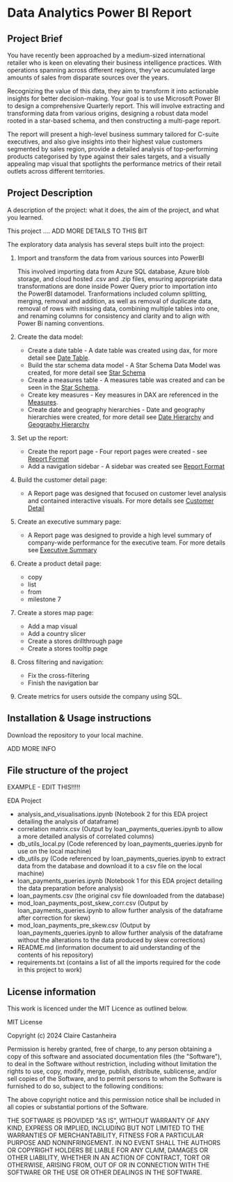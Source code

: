 # Data Analytics Power BI Report

## Project Brief
You have recently been approached by a medium-sized international retailer who is keen on elevating their business intelligence practices. With operations spanning across different regions, they've accumulated large amounts of sales from disparate sources over the years.

Recognizing the value of this data, they aim to transform it into actionable insights for better decision-making. Your goal is to use Microsoft Power BI to design a comprehensive Quarterly report. This will involve extracting and transforming data from various origins, designing a robust data model rooted in a star-based schema, and then constructing a multi-page report.

The report will present a high-level business summary tailored for C-suite executives, and also give insights into their highest value customers segmented by sales region, provide a detailed analysis of top-performing products categorised by type against their sales targets, and a visually appealing map visual that spotlights the performance metrics of their retail outlets across different territories.

## Project Description
A description of the project: what it does, the aim of the project, and what you learned.

This project .... ADD MORE DETAILS TO THIS BIT

The exploratory data analysis has several steps built into the project:
1. Import and transform the data from various sources into PowerBI
   
   This involved importing data from Azure SQL database, Azure blob storage, and cloud hosted .csv and .zip files, ensuring appropriate data transformations are done inside Power Query prior to importation into the PowerBI datamodel. Tranformations included column splitting, merging, removal and addition, as well as removal of duplicate data, removal of rows with missing data, combining multiple tables into one, and renaming columns for consistency and clarity and to align with Power Bi naming conventions.

2. Create the data model:
   -  Create a date table - A date table was created using dax, for more detail see [Date Table](/Dax_tables_columns.md#date-table).
   -  Build the star schema data model - A Star Schema Data Model was created, for more detail see [Star Schema](/Star_Schema_Data_Model.md)
   -  Create a measures table - A measures table was created and can be seen in the [Star Schema](/Star_Schema_Data_Model.md).
   -  Create key measures - Key measures in DAX are referenced in the [Measures](/Dax_measures.md).
   -  Create date and geography hierarchies - Date and geography hierarchies were created, for more detail see [Date Hierarchy](/Dax_tables_columns.md#date-hierarchy) and [Geography Hierarchy](/Dax_tables_columns.md#geography-columns--hierarchy)
3. Set up the report:
   - Create the report page - Four report pages were created - see [Report Format](report_format.md)
   - Add a navigation sidebar - A sidebar was created see [Report Format](report_format.md)
4. Build the customer detail page:
    - A Report page was designed that focused on customer level analysis and contained interactive visuals. For more details see [Customer Detail](Report_format.md#customer-detail-page)
5. Create an executive summary page:
    - A Report page was designed to provide a high level summary of company-wide performance for the executive team. For more details see [Executive Summary](Report_format.md#executive-summary-page)
6. Create a product detail page:
    - copy
    - list
    - from
    - milestone 7
7. Create a stores map page:
    - Add a map visual
    - Add a country slicer
    - Create a stores drillthrough page
    - Create a stores tooltip page
8. Cross filtering and navigation:
    - Fix the cross-filtering
    - Finish the navigation bar
9.  Create metrics for users outside the company using SQL.


## Installation & Usage instructions

Download the repository to your local machine.

ADD MORE INFO

## File structure of the project

EXAMPLE - EDIT THIS!!!!!


EDA Project
 - analysis_and_visualisations.ipynb (Notebook 2 for this EDA project detailing the analysis of dataframe)
 - correlation matrix.csv (Output by loan_payments_queries.ipynb to allow a more detailed analysis of correlated columns)
 - db_utils_local.py (Code referenced by loan_payments_queries.ipynb for use on the local machine)
 - db_utils.py (Code referenced by loan_payments_queries.ipynb to extract data from the database and download it to a csv file on the local machine)
 - loan_payments_queries.ipynb (Notebook 1 for this EDA project detailing the data preparation before analysis)
 - loan_payments.csv (the original csv file downloaded from the database)
 - mod_loan_payments_post_skew_corr.csv (Output by loan_payments_queries.ipynb to allow further analysis of the dataframe after correction for skew)
 - mod_loan_payments_pre_skew.csv (Output by loan_payments_queries.ipynb to allow further analysis of the dataframe without the alterations to the data produced by skew corrections)
 - README.md (information document to aid understanding of the contents of his repository)
 - requirements.txt (contains a list of all the imports required for the code in this project to work)

## License information
This work is licenced under the MIT Licence as outlined below.

MIT License

Copyright (c) 2024 Claire Castanheira

Permission is hereby granted, free of charge, to any person obtaining a copy of this software and associated documentation files (the "Software"), to deal in the Software without restriction, including without limitation the rights to use, copy, modify, merge, publish, distribute, sublicense, and/or sell copies of the Software, and to permit persons to whom the Software is furnished to do so, subject to the following conditions:

The above copyright notice and this permission notice shall be included in all copies or substantial portions of the Software.

THE SOFTWARE IS PROVIDED "AS IS", WITHOUT WARRANTY OF ANY KIND, EXPRESS OR IMPLIED, INCLUDING BUT NOT LIMITED TO THE WARRANTIES OF MERCHANTABILITY, FITNESS FOR A PARTICULAR PURPOSE AND NONINFRINGEMENT. IN NO EVENT SHALL THE AUTHORS OR COPYRIGHT HOLDERS BE LIABLE FOR ANY CLAIM, DAMAGES OR OTHER LIABILITY, WHETHER IN AN ACTION OF CONTRACT, TORT OR OTHERWISE, ARISING FROM, OUT OF OR IN CONNECTION WITH THE SOFTWARE OR THE USE OR OTHER DEALINGS IN THE SOFTWARE.